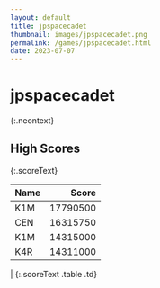 ```yaml
---
layout: default
title: jpspacecadet
thumbnail: images/jpspacecadet.png
permalink: /games/jpspacecadet.html
date: 2023-07-07
---
```


# jpspacecadet 
{:.neontext}

## High Scores 
{:.scoreText}

| Name | Score | 
| :---- | ----: | 
| K1M | 17790500 | 
| CEN | 16315750 | 
| K1M | 14315000 | 
| K4R | 14311000 | 
| 
{:.scoreText .table .td}